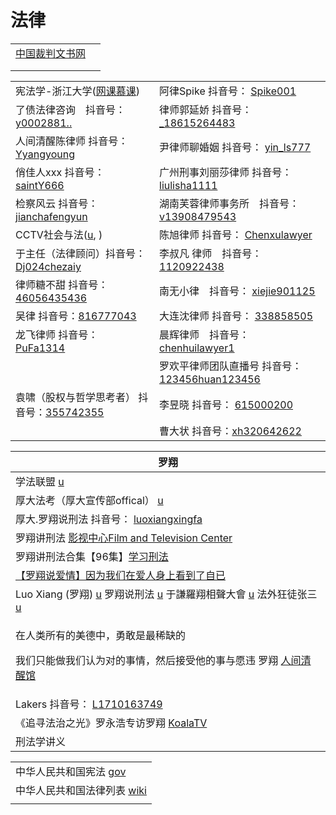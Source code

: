 # 法律

|                                         |   |
| --------------------------------------- | - |
| [中国裁判文书网](https://wenshu.court.gov.cn/) |   |
|                                         |   |
|                                         |   |

|                                                                                                                                        |                                                                                                                                                                                                                                                                                                                                                   |
| -------------------------------------------------------------------------------------------------------------------------------------- | ------------------------------------------------------------------------------------------------------------------------------------------------------------------------------------------------------------------------------------------------------------------------------------------------------------------------------------------------- |
| 宪法学-浙江大学([网课慕课](https://www.youtube.com/playlist?list=PLqlw88i7XLoxtXLFxR8oG7w4I8DXFGXgu))                                             | 阿律Spike 抖音号： [Spike001](https://www.douyin.com/user/MS4wLjABAAAAR7ohwAuZfr8g3kImPetUxM\_S2r9eR5HoXFRUhs0gNABWDmSRSsY3n0h\_12EpLUWS?author\_id=3808360517077511\&enter\_from=follow\&enter\_method=comment\&from\_gid=7013660039634341156\&group\_id=7013660039634341156\&log\_pb=%7B%22impr\_id%22%3A%22202110091640050101502220382E0468AC%22%7D) |
| 了债法律咨询　抖音号： [y0002881..](https://www.douyin.com/user/MS4wLjABAAAATwtwOe2JRwn32N5aKKMhCWzNmVmanoUVSVX50FN5Hsm35mhkdPonF1F9QR72vMQb)     | 律师郭延娇 抖音号： [\_18615264483](https://www.douyin.com/user/MS4wLjABAAAAIQqk6YRuvU8kC8SPJ7Sx3d6nTYEGSXkD-i\_2kUWHBLTeinhUuZWE6iaBbz7nKOG2?enter\_from=follow\&enter\_method=video\_title\&from\_gid=7017005625573985571\&is\_full\_screen=0)                                                                                                           |
| 人间清醒陈律师 抖音号：[Yyangyoung](https://www.douyin.com/user/MS4wLjABAAAA50jdRXn19f\_SVabSkpKRPAmNrkYhhn3D\_hiRC4XRMJUiIrpldDWnfrn8TVyXX2PY)   | 尹律师聊婚姻 抖音号： [yin\_ls777](https://www.douyin.com/user/MS4wLjABAAAAMrkLgJhrOcE6BEOcca\_4YTFo47tTI2GuNgBVJ1ZiaGg)                                                                                                                                                                                                                                    |
| 俏佳人xxx 抖音号：[saintY666](https://www.douyin.com/user/MS4wLjABAAAAaCdZntKcRvcKOJ-u\_cA90Dl4IeDcHQ1hCREt539HLU8R5JPXxGgftm83XC8qhdDU)      | 广州刑事刘丽莎律师 抖音号： [liulisha1111](https://www.douyin.com/user/MS4wLjABAAAAf6q7ix\_0jIT6iFxZpCZwkj5q\_\_mONmOxoaluXceARUY?enter\_from=follow\&enter\_method=video\_title\&from\_gid=7017009874781375775\&is\_full\_screen=0)                                                                                                                           |
| 检察风云 抖音号： [jianchafengyun](https://www.douyin.com/user/MS4wLjABAAAAPgUvHOhV2U\_uyrGThHoBPj88KQ7tp5j7jOS6wImB5yQ)                       | 湖南芙蓉律师事务所　抖音号： [v13908479543](https://www.douyin.com/user/MS4wLjABAAAADD1pEa2aY4p\_js-JHBVlfG3eKiZNXhEww5ZC9xiQ8LE)                                                                                                                                                                                                                               |
| CCTV社会与法([u](https://www.youtube.com/c/Internationalcntv/playlists), )                                                                 | 陈旭律师 抖音号： [Chenxulawyer](https://www.douyin.com/user/MS4wLjABAAAAsBTOCzt5ZgUdTOJ1TnRGHp0T6ipO4YdKx2U6A0YrnHg)                                                                                                                                                                                                                                     |
| 于主任（法律顾问）抖音号： [Dj024chezaiy](https://www.douyin.com/user/MS4wLjABAAAAYNCQLlELdOjeENpbKgSct-xjSDXAAEUK5OkFvPMJkR1vO-nQFfb9-I1DTyUuWXnj) | 李叔凡 律师　抖音号： [1120922438](https://www.douyin.com/user/MS4wLjABAAAAgntg\_02MjgUlxGtIgWKHG5ezI7sItGSaCwbjJYO99tw)                                                                                                                                                                                                                                    |
| 律师糖不甜 抖音号： [46056435436](https://www.douyin.com/user/MS4wLjABAAAAAT8mTUhtCRVGxBP2c1K16QWPrHYz7iPfr-Q93bGGBT5lR0akdNRfja\_btLtWLA9T)    | 南无小律　抖音号： [xiejie901125](https://www.douyin.com/user/MS4wLjABAAAAdl1EoP65U\_9K7aZP-tsEBJSl9JHzUwjFxZST1rYNIM8)                                                                                                                                                                                                                                    |
| 吴律 抖音号：[816777043](https://www.douyin.com/user/MS4wLjABAAAA6xVvSa1k0j\_krQN4Ijkm0oJe6IiIYAncDPT4Z3uUHSo)                               | 大连沈律师 抖音号： [338858505](https://www.douyin.com/user/MS4wLjABAAAASseGqBZX6Ifei3Lqn1iQRNP1tNIvjOaDLmIX5zy2ImI)                                                                                                                                                                                                                                       |
| 龙飞律师 抖音号： [PuFa1314](https://www.douyin.com/user/MS4wLjABAAAA2rxtVGwx98EnrJDhjuWlPyQD8frzAIEY5MIWsiTNVzM)                              | 晨辉律师　抖音号： [chenhuilawyer1](https://www.douyin.com/user/MS4wLjABAAAASuOSksJ0OwmHuuSRFA-rnL4rjhLW9RdL9wS56JOFLSY)                                                                                                                                                                                                                                   |
|                                                                                                                                        | 罗欢平律师团队直播号 抖音号： [123456huan123456](https://www.douyin.com/user/MS4wLjABAAAAuw1LNVEZ8khSrxYDfNvvV1zpM85QkyBIAmVdg5Y5lbY)                                                                                                                                                                                                                           |
| 袁啸（股权与哲学思考者） 抖音号：[355742355](https://www.douyin.com/user/MS4wLjABAAAArkkCk-qXor6yFfPj06TgpHv8Jeu9qia99qUA5gySCyw)                      | 李昱晓 抖音号： [615000200](https://www.douyin.com/user/MS4wLjABAAAAFS\_6jVGulPslD22DWlKRJvOX\_wdGhQTvZOpblushq9g)                                                                                                                                                                                                                                       |
|                                                                                                                                        | 曹大状 抖音号：[xh320642622](https://www.douyin.com/user/MS4wLjABAAAAExIHfdGHzNy5Phtztl918Juk7cW54hkiEeJGteRYzg3t4W525ZSMfoFKOUg4Se-D)                                                                                                                                                                                                                   |

| 罗翔                                                                                                                                                                                                                                                                                                   |
| ---------------------------------------------------------------------------------------------------------------------------------------------------------------------------------------------------------------------------------------------------------------------------------------------------- |
| 学法联盟 [u](https://www.youtube.com/c/%E5%AD%A6%E6%B3%95%E8%81%94%E7%9B%9F/videos)                                                                                                                                                                                                                      |
| 厚大法考（厚大宣传部offical） [u](https://www.youtube.com/channel/UCfIMTShR-sxymWhTg-\_40-w)                                                                                                                                                                                                                    |
| 厚大.罗翔说刑法 抖音号： [luoxiangxingfa](https://www.douyin.com/user/MS4wLjABAAAAkL9NcPDtYP-x8l4xkpqCjU7tP6zl-7QRu9SB-1ff8GCCGX56s1ld-zdHPsS8rZj-)                                                                                                                                                             |
| 罗翔讲刑法 [影视中心Film and Television Center](https://www.youtube.com/playlist?list=PLb0WJc3grpSLrpvkmK8jZiSw7er8vfm9i)                                                                                                                                                                                     |
| 罗翔讲刑法合集【96集】[学习刑法](https://www.youtube.com/playlist?list=PLGM6MxZkX7Ihqi6iYUwLNlLO9GWuFLdM2)                                                                                                                                                                                                         |
| [【罗翔说爱情】因为我们在爱人身上看到了自已](https://www.youtube.com/watch?v=atJq6\_V\_Rn8)                                                                                                                                                                                                                               |
| Luo Xiang (罗翔) [u](https://www.youtube.com/channel/UCPLy4JkbkaWPlhX4GKKfUYg) 罗翔说刑法 [u](https://www.youtube.com/channel/UCYx0wztdyZQGOFPAGUFen2Q/videos) 于謙羅翔相聲大會 [u](https://www.youtube.com/channel/UC5AErooY3Lncqlp4BxG8C6w) 法外狂徒张三 [u](https://www.youtube.com/channel/UCfIMTShR-sxymWhTg-\_40-w) |
| <p>在人类所有的美德中，勇敢是最稀缺的</p><p>我们只能做我们认为对的事情，然后接受他的事与愿违 罗翔 <a href="https://www.douyin.com/video/7027775699775753508">人间清醒馆</a></p>                                                                                                                                                                      |
| Lakers 抖音号： [L1710163749](https://www.douyin.com/user/MS4wLjABAAAAFycciAQOUY4S2U\_coBu-SVY48MbZ0UU6jzqvCQCaA0Y)                                                                                                                                                                                      |
| 《追寻法治之光》罗永浩专访罗翔 [KoalaTV](https://www.youtube.com/watch?v=oxYuRZqm8UY)                                                                                                                                                                                                                               |
| 刑法学讲义                                                                                                                                                                                                                                                                                                |

|                                                                                                                                                       |
| ----------------------------------------------------------------------------------------------------------------------------------------------------- |
| 中华人民共和国宪法 [gov](http://www.gov.cn/guoqing/2018-03/22/content\_5276318.htm)                                                                            |
| 中华人民共和国法律列表 [wiki](https://zh.wikipedia.org/wiki/%E4%B8%AD%E5%8D%8E%E4%BA%BA%E6%B0%91%E5%85%B1%E5%92%8C%E5%9B%BD%E6%B3%95%E5%BE%8B%E5%88%97%E8%A1%A8) |
|                                                                                                                                                       |
